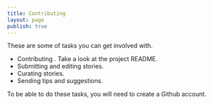```yaml
---
title: Contributing
layout: page
publish: true
---
```


These are some of tasks you can get involved with.
* Contributing . Take a look at the project README.
* Submitting and editing stories.
* Curating stories.
* Sending tips and suggestions. 

To be able to do these tasks, you will need to create a Github account. 

